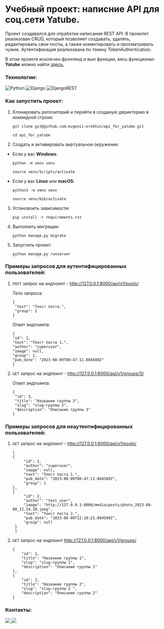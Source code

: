 # Учебный проект: написние API для соц.сети Yatube.

Проект создавался для отработки написания REST API.
В проектет реализован CRUD, который позволяет создавать, удалять, редактировать свои посты, а также коментировать и просматривать чужие. Аутентификация реализована по токену TokenAuthentication.

В этом проекте исключен фронтенд и вью функции, весь функционал **Yatube** можно найти [здесь.](https://github.com/evgenii-erokhin/yatube_social_network "Полный проект Yatube")
### Технологии:
![Python](https://img.shields.io/badge/python-3670A0?style=for-the-badge&logo=python&logoColor=ffdd54)
![Django](https://img.shields.io/badge/django-%23092E20.svg?style=for-the-badge&logo=django&logoColor=white)
![DjangoREST](https://img.shields.io/badge/DJANGO-REST-ff1709?style=for-the-badge&logo=django&logoColor=white&color=ff1709&labelColor=gray)
### Как запустить проект:
1. Клонировать репозиторий и перейти в созданую дерикторию в командной строке:
   ```
   git clone git@github.com:evgenii-erokhin/api_for_yatube.git
   ```
   ```
   cd api_for_yatube
   ```
2. Cоздать и активировать виртуальное окружение:

* Если у вас **Windows**:
  ```
  python -m venv venv
  ```
  ```
  source venv/Scripts/activate
  ```
* Если у вас **Linux** или **macOS**:
  ```
  python3 -m venv venv
  ```
  ```
  source venv/bib/activate
  ```
3. Установоить зависимости:
   ```
   pip install -r requirements.txt
   ```

4. Выполнить миграции:
   ```
   python manage.py migrate
   ```

6. Запустить проект:
   ```
   python manage.py runserver
   ```
  
### Примеры запросов для аутентифицированных пользователей:
1. `POST` запрос на эндпоинт - http://127.0.0.1:8000/api/v1/posts/

   Тело запроса:
   ```
   {
    "text": "Текст поста.",
    "group": 1
   } 
   ```
    Ответ эндпоинта:
    ```
    {
    "id": 1,
    "text": "Текст поста 1.",
    "author": "superuser",
    "image": null,
    "group": 1,
    "pub_date": "2023-08-09T08:47:11.084589Z"
   } 
    ```
3. `GET` запрос на эндпоинт - http://127.0.0.1:8000/api/v1/groups/3/

   Ответ эндпоинта:
   ```
   {
    "id": 3,
    "title": "Название группы 3",
    "slug": "slug-группы 3",
    "description": "Описание группы 3"
   } 
   ```
### Примеры запросов для неаутентифицированных пользователей:
1. `GET` запрос на эндпоинт - http://127.0.0.1:8000/api/v1/posts/
   
   ```
   [
   {
        "id": 1,
        "author": "superuser",
        "image": null,
        "text": "Текст поста 1.",
        "pub_date": "2023-08-09T08:47:11.084589Z",
        "group": 1
   },
   {
        "id": 2,
        "author": "test_user",
        "image": "http://127.0.0.1:8000/media/posts/photo_2023-08-08_12.14.10.jpeg",
        "text": "Текст поста 2.",
        "pub_date": "2023-08-09T12:10:21.084589Z",
        "group": null
    }
    ]
2. `GET` запрос на эндпоинт  http://127.0.0.1:8000/api/v1/groups/

    ```
    {
        "id": 1,
        "title": "Название группы 1",
        "slug": "slug-группы 1",
        "description": "Описание группы 1"
   },
   {
        "id": 2,
        "title": "Название группы 2",
        "slug": "slug-группы 2 ",
        "description": "Описание группы 2"
   } 
    ```
### Контакты:
<a href="https://t.me/juandart" target="_blank">
<img src=https://img.shields.io/badge/Telegram-2CA5E0?style=for-the-badge&logo=telegram&logoColor=white />
</a>
<a href="mailto:evgeniierokhin@proton.me?">
<img src=https://img.shields.io/badge/ProtonMail-8B89CC?style=for-the-badge&logo=protonmail&logoColor=white />
</a>

